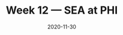 ---
layout: game
title: Week 12 — SEA at PHI
season: 2020
game_id: 2020_12_SEA_PHI
week: 12
date: 2020-11-30
home_team: PHI
away_team: SEA
final_home: 17
final_away: 23
pbp_url: /assets/data/pbp/2020/2020_12_SEA_PHI.csv.gz
---